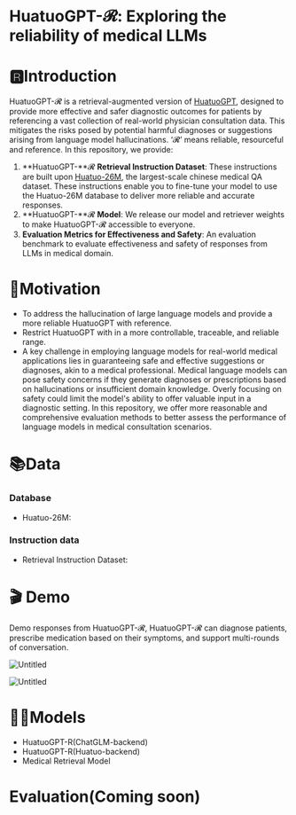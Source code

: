 # HuatuoGPT-𝓡: Exploring the reliability of medical LLMs

# 🆁**Introduction**

HuatuoGPT-𝓡 is a retrieval-augmented version of [HuatuoGPT](https://github.com/FreedomIntelligence/HuatuoGPT), designed to provide more effective and safer diagnostic outcomes for patients by referencing a vast collection of real-world physician consultation data. This mitigates the risks posed by potential harmful diagnoses or suggestions arising from language model hallucinations. ‘𝓡’ means reliable, resourceful and reference. In this repository, we provide:

1. **HuatuoGPT-**𝓡 **Retrieval Instruction Dataset**: These instructions are built upon [Huatuo-26M](https://github.com/FreedomIntelligence/Huatuo-26M), the largest-scale chinese medical QA dataset. These instructions enable you to fine-tune your model to use the Huatuo-26M database to deliver more reliable and accurate responses.
2. **HuatuoGPT-**𝓡 **Model**: We release our model and retriever weights to make HuatuoGPT-𝓡 accessible to everyone.
3. **Evaluation Metrics for Effectiveness and Safety**: An evaluation benchmark to evaluate effectiveness and safety of responses from LLMs in medical domain.

# 💭Motivation

- To address the hallucination of large language models and provide a more reliable HuatuoGPT with reference.
- Restrict HuatuoGPT with in a more controllable, traceable, and reliable range.
- A key challenge in employing language models for real-world medical applications lies in guaranteeing safe and effective suggestions or diagnoses, akin to a medical professional. Medical language models can pose safety concerns if they generate diagnoses or prescriptions based on hallucinations or insufficient domain knowledge. Overly focusing on safety could limit the model's ability to offer valuable input in a diagnostic setting. In this repository, we offer more reasonable and comprehensive evaluation methods to better assess the performance of language models in medical consultation scenarios.

# **📚Data**

### Database

- Huatuo-26M:

### Instruction data

- Retrieval Instruction Dataset:

# 🎬 Demo

Demo responses from HuatuoGPT-𝓡,  HuatuoGPT-𝓡 can diagnose patients, prescribe medication  based on their symptoms, and support multi-rounds of conversation.  

![Untitled](HuatuoGPT-%F0%9D%93%A1%20Exploring%20the%20reliability%20of%20medical%20L%20c14ad27cc1c74991b37df32c1d5ac375/Untitled.png)

![Untitled](HuatuoGPT-%F0%9D%93%A1%20Exploring%20the%20reliability%20of%20medical%20L%20c14ad27cc1c74991b37df32c1d5ac375/Untitled%201.png)

# **👨‍⚕️Models**

- HuatuoGPT-R(ChatGLM-backend)
- HuatuoGPT-R(Huatuo-backend)
- Medical Retrieval Model

# Evaluation(Coming soon)
